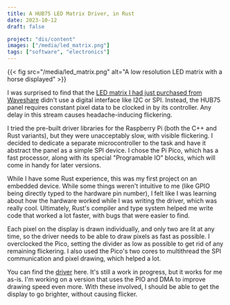 ```yaml
---
title: A HUB75 LED Matrix Driver, in Rust
date: 2023-10-12
draft: false

project: "dis/content"
images: ["/media/led_matrix.png"]
tags: ["software", "electronics"]
---
```


{{< fig src="/media/led_matrix.png" alt="A low resolution LED matrix with a horse displayed" >}}

I was surprised to find that the [LED matrix I had just purchased from Waveshare](https://www.waveshare.com/rgb-matrix-p2.5-96x48-f.htm) didn't use a digital interface like I2C or SPI. Instead, the HUB75 panel requires constant pixel data to be clocked in by its controller. Any delay in this stream causes headache-inducing flickering.

I tried the pre-built driver libraries for the Raspberry Pi (both the C++ and Rust variants), but they were unacceptably slow, with visible flickering. I decided to dedicate a separate microcontroller to the task and have it abstract the panel as a simple SPI device. I chose the Pi Pico, which has a fast processor, along with its special "Programable IO" blocks, which will come in handy for later versions.

While I have some Rust experience, this was my first project on an embedded device. While some things weren't intuitive to me (like GPIO being directly typed to the hardware pin number), I felt like I was learning about how the hardware worked while I was writing the driver, which was really cool. Ultimately, Rust's compiler and type system helped me write code that worked a lot faster, with bugs that were easier to find.

Each pixel on the display is drawn individually, and only two are lit at any time, so the driver needs to be able to draw pixels as fast as possible. I overclocked the Pico, setting the divider as low as possible to get rid of any remaining flickering. I also used the Pico's two cores to multithread the SPI communication and pixel drawing, which helped a lot.

You can find the [driver](https://github.com/rmenon1008/led_matrix_rp2040_rust) here. It's still a work in progress, but it works for me as-is. I'm working on a version that uses the PIO and DMA to improve drawing speed even more. With these involved, I should be able to get the display to go brighter, without causing flicker.
